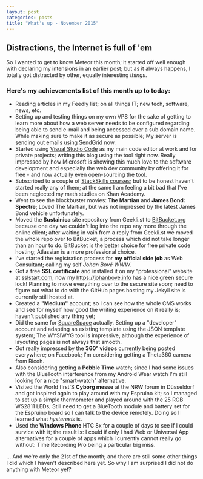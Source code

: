 ```yaml
---
layout: post
categories: posts
title: "What's up - November 2015"
---
```


## Distractions, the Internet is full of 'em

So I wanted to get to know Meteor this month; it started off well enough with declaring my intensions in an earlier post; but as it always happens, I totally got distracted by other, equally interesting *things*.

### Here's my achievements list of this month up to today:

- Reading articles in my Feedly list; on all things IT; new tech, software, news, etc.
- Setting up and testing things on my own VPS for the sake of getting to learn more about how a web server needs to be configured regarding being able to send e-mail and being accessed over a sub domain name. While making sure to make it as secure as possible; My server is sending out emails using [SendGrid](http://sendgrid.com) now.
- Started using [Visual Studio Code](https://github.com/Microsoft/vscode) as my main code editor at work and for private projects; writing this blog using the tool right now. Really impressed by how Microsoft is showing this much love to the software development and especially the web dev community by offering it for free - and now actually even open-sourcing the tool.
- Subscribed to a couple of [StackSkills courses](https://stackskills.com/); but to be honest haven't started really any of them; at the same I am feeling a bit bad that I've been neglected my math studies on Khan Academy.
- Went to see the blockbuster movies: **The Martian** and **James Bond: Spectre**; Loved The Martian, but was not impressed by the latest James Bond vehicle unfortunately.
- Moved the **Sustainica** site repository from Geekli.st to [BitBucket.org](http://www.bitbucket.org) because one day we couldn't log into the repo any more through the online client; after waiting in vain from a reply from Geekli.st we moved the whole repo over to BitBucket, a process which did not take longer than an hour to do. BitBucket is the better choice for free private code hosting; Atlassian is a more professional choice.
- I've started the registration process for **my official side job** as Web Consultant; calling my self *Johan Bové WWW*.
- Got a free **SSL certificate** and installed it on my "professional" website at [sslstart.com](http://sslstart.com); now my <https://johanbove.info> has a nice green secure lock! Planning to move everything over to the secure site soon; need to figure out what to do with the GitHub pages hosting my Jekyll site is currently still hosted at.
- Created a **"Medium"** account; so I can see how the whole CMS works and see for myself how good the writing experience on it really is; haven't published any thing yet;
- Did the same for [SquareSpace](http://developers.squarespace.com) actually. Setting up a "developer" account and adapting an existing template using the JSON template system; The WYSIWYG tool is impressive, although the experience of layouting pages is not always that smooth.
- Got really impressed by the **360° videos** currently being posted everywhere; on Facebook; I'm considering getting a Theta360 camera from Ricoh.
- Also considering getting a **Pebble Time** watch; since I had some issues with the BlueTooth interference from my Android Wear watch I'm still looking for a nice "smart-watch" alternative.
- Visited the World first'S **Cyborg messe** at the NRW forum in Düsseldorf and got inspired again to play around with my Espruino kit; so I managed to set up a simple thermometer and played around with the 25 RGB WS2811 LEDs; Still need to get a BlueTooth module and battery set for the Espruino board so I can talk to the device remotely. Doing so I learned what *hysteresis* is.
- Used the **Windows Phone** HTC 8x for a couple of days to see if I could survice with it; the result is: I could if only I had Web or Universal App alternatives for a couple of apps which I currently cannot really go without: Time Recording Pro being a particular big miss.

... And we're only the 21st of the month; and there are still some other things I did which I haven't described here yet. So why I am surprised I did not do anything with Meteor yet?